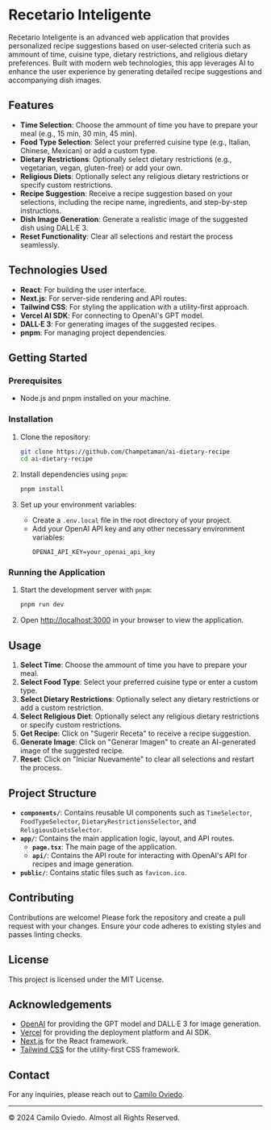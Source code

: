 # Recetario Inteligente

Recetario Inteligente is an advanced web application that provides personalized recipe suggestions based on user-selected criteria such as ammount of time, cuisine type, dietary restrictions, and religious dietary preferences. Built with modern web technologies, this app leverages AI to enhance the user experience by generating detailed recipe suggestions and accompanying dish images.

## Features

- **Time Selection**: Choose the ammount of time you have to prepare your meal (e.g., 15 min, 30 min, 45 min).
- **Food Type Selection**: Select your preferred cuisine type (e.g., Italian, Chinese, Mexican) or add a custom type.
- **Dietary Restrictions**: Optionally select dietary restrictions (e.g., vegetarian, vegan, gluten-free) or add your own.
- **Religious Diets**: Optionally select any religious dietary restrictions or specify custom restrictions.
- **Recipe Suggestion**: Receive a recipe suggestion based on your selections, including the recipe name, ingredients, and step-by-step instructions.
- **Dish Image Generation**: Generate a realistic image of the suggested dish using DALL·E 3.
- **Reset Functionality**: Clear all selections and restart the process seamlessly.

## Technologies Used

- **React**: For building the user interface.
- **Next.js**: For server-side rendering and API routes.
- **Tailwind CSS**: For styling the application with a utility-first approach.
- **Vercel AI SDK**: For connecting to OpenAI's GPT model.
- **DALL·E 3**: For generating images of the suggested recipes.
- **pnpm**: For managing project dependencies.

## Getting Started

### Prerequisites

- Node.js and pnpm installed on your machine.

### Installation

1. Clone the repository:
    ```sh
    git clone https://github.com/Champetaman/ai-dietary-recipe
    cd ai-dietary-recipe
    ```

2. Install dependencies using `pnpm`:
    ```sh
    pnpm install
    ```

3. Set up your environment variables:

   - Create a `.env.local` file in the root directory of your project.
   - Add your OpenAI API key and any other necessary environment variables:
     ```env
     OPENAI_API_KEY=your_openai_api_key
     ```

### Running the Application

1. Start the development server with `pnpm`:
    ```sh
    pnpm run dev
    ```

2. Open [http://localhost:3000](http://localhost:3000) in your browser to view the application.

## Usage

1. **Select Time**: Choose the ammount of time you have to prepare your meal.
2. **Select Food Type**: Select your preferred cuisine type or enter a custom type.
3. **Select Dietary Restrictions**: Optionally select any dietary restrictions or add a custom restriction.
4. **Select Religious Diet**: Optionally select any religious dietary restrictions or specify custom restrictions.
5. **Get Recipe**: Click on "Sugerir Receta" to receive a recipe suggestion.
6. **Generate Image**: Click on "Generar Imagen" to create an AI-generated image of the suggested recipe.
7. **Reset**: Click on "Iniciar Nuevamente" to clear all selections and restart the process.

## Project Structure

- **`components/`**: Contains reusable UI components such as `TimeSelector`, `FoodTypeSelector`, `DietaryRestrictionsSelector`, and `ReligiousDietsSelector`.
- **`app/`**: Contains the main application logic, layout, and API routes.
  - **`page.tsx`**: The main page of the application.
  - **`api/`**: Contains the API route for interacting with OpenAI's API for recipes and image generation.
- **`public/`**: Contains static files such as `favicon.ico`.

## Contributing

Contributions are welcome! Please fork the repository and create a pull request with your changes. Ensure your code adheres to existing styles and passes linting checks.

## License

This project is licensed under the MIT License.

## Acknowledgements

- [OpenAI](https://openai.com/) for providing the GPT model and DALL·E 3 for image generation.
- [Vercel](https://vercel.com/) for providing the deployment platform and AI SDK.
- [Next.js](https://nextjs.org/) for the React framework.
- [Tailwind CSS](https://tailwindcss.com/) for the utility-first CSS framework.

## Contact

For any inquiries, please reach out to [Camilo Oviedo](https://www.camilooviedo.com).

---

© 2024 Camilo Oviedo. Almost all Rights Reserved.
